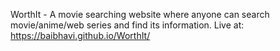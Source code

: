 W o r t h I t - A movie searching website where anyone can search movie/anime/web series and find its information. 
 
 Live at:  https://baibhavi.github.io/WorthIt/
